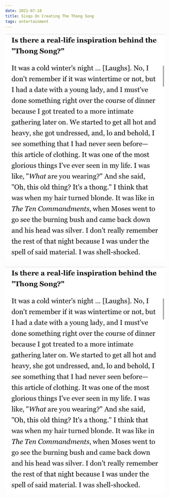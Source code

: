```yaml
---
date: 2021-07-18
title: Sisqo On Creating The Thong Song
tags: entertainment
---
```



![sisqo1](https://raw.githubusercontent.com/muneer78/muneer78.github.io/master/images/sisqo1.jpeg)

![sisqo1](https://raw.githubusercontent.com/muneer78/muneer78.github.io/master/images/sisqo1.jpeg) 
